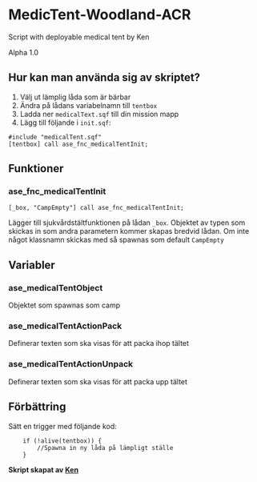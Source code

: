 # MedicTent-Woodland-ACR
Script with deployable medical tent by Ken

Alpha 1.0

## Hur kan man använda sig av skriptet?

1. Välj ut lämplig låda som är bärbar
2. Ändra på lådans variabelnamn till ``tentbox``
3. Ladda ner ``medicalText.sqf`` till din mission mapp
4. Lägg till följande i ``init.sqf``:
```
#include "medicalTent.sqf"
[tentbox] call ase_fnc_medicalTentInit;
```

## Funktioner

### ase_fnc_medicalTentInit

```
[_box, "CampEmpty"] call ase_fnc_medicalTentInit;
```

Lägger till sjukvårdstältfunktionen på lådan `_box`.
Objektet av typen som skickas in som andra parametern kommer skapas bredvid lådan.
Om inte något klassnamn skickas med så spawnas som default `CampEmpty`

## Variabler

### ase_medicalTentObject

Objektet som spawnas som camp

### ase_medicalTentActionPack

Definerar texten som ska visas för att packa ihop tältet

### ase_medicalTentActionUnpack

Definerar texten som ska visas för att packa upp tältet

## Förbättring

Sätt en trigger med följande kod:
```
    if (!alive(tentbox)) {
        //Spawna in ny låda på lämpligt ställe
    }
```

**Skript skapat av [Ken](https://steamcommunity.com/profiles/76561197985606066/)**
